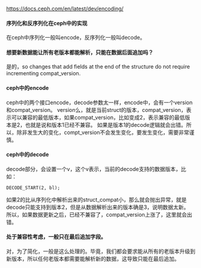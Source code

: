 https://docs.ceph.com/en/latest/dev/encoding/

#### 序列化和反序列化在ceph中的实现
在ceph中序列化一般叫encode，反序列化一般叫decode。

#### 想要新数据能让所有老版本都能解析，只能在数据后面追加吗？
是的，so changes that add fields at the end of the structure do not require incrementing compat_version.

#### ceph中的encode
ceph中的两个接口encode，decode参数太一样，encode中，会有一个version和compat_version。
version么，就是当前struct的版本，compat_version，表示可以兼容的最低版本，如果compat_version，比如变成2，表示兼容的最低版本是2，也就是说和版本1已经不兼容。
如果是版本1的decode逻辑就会出错。所以，除非发生大的变化，compt_version不会发生变化，要发生变化，需要非常谨慎。


#### ceph中的decode
decode部分，会设置一个v，这个v表示，当前的decode支持的数据版本，比如：
```
DECODE_START(2, bl);
```
如果2的比从序列化中解析出来的struct_compat小，那么就会抛出异常，就是decode只能支持到版本2，但是从数据解析出来的版本确是3，说明数据太新。
所以，如果数据更新之后，已经不兼容了，compat_version上涨了，这里就会出错。

#### 处于兼容性考虑，一般只在最后追加字段。
对，为了简化，一般是这么处理的。毕竟，我们都会要求能从所有的老版本升级到新版本，所以任何老版本都需要能解析新的数据，这导致只能在最后追加。
